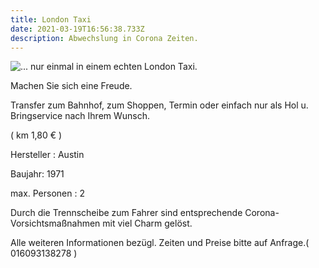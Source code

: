 ```yaml
---
title: London Taxi
date: 2021-03-19T16:56:38.733Z
description: Abwechslung in Corona Zeiten.
---
```

![... nur einmal in einem echten London Taxi.](/assets/taxi.web.jpg "... nur einmal in einem echten London Taxi.")

Machen Sie sich eine Freude.

Transfer zum Bahnhof, zum Shoppen, Termin oder einfach nur als Hol u. Bringservice nach Ihrem Wunsch.

 ( km 1,80 € )

Hersteller : Austin

Baujahr: 1971

max. Personen : 2 

Durch die Trennscheibe zum Fahrer sind entsprechende Corona-Vorsichtsmaßnahmen mit viel Charm gelöst. 

Alle weiteren Informationen bezügl. Zeiten und Preise bitte auf Anfrage.( 016093138278 )